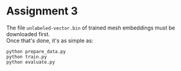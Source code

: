 # Assignment 3

The file `unlabeled-vector.bin` of trained mesh embeddings must be downloaded first.  
Once that's done, it's as simple as:  

    python prepare_data.py
    python train.py
    python evaluate.py

